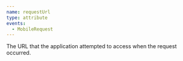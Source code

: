 ```yaml
---
name: requestUrl
type: attribute
events:
  - MobileRequest
---
```


The URL that the application attempted to access when the request occurred.